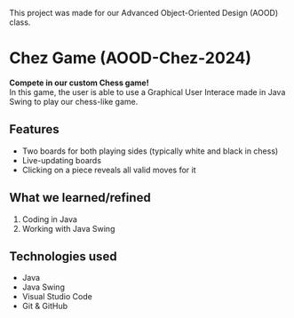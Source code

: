 This project was made for our Advanced Object-Oriented Design (AOOD) class. <br>
# Chez Game (AOOD-Chez-2024)
**Compete in our custom Chess game!** <br>
In this game, the user is able to use a Graphical User Interace made in Java Swing to play our chess-like game. 

## Features
- Two boards for both playing sides (typically white and black in chess)
- Live-updating boards
- Clicking on a piece reveals all valid moves for it 

## What we learned/refined
1. Coding in Java
2. Working with Java Swing

## Technologies used
- Java
- Java Swing
- Visual Studio Code
- Git & GitHub
